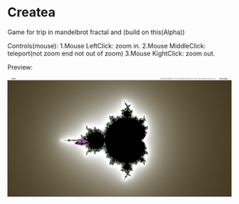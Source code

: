 # Createa
Game for trip in mandelbrot fractal and (build on this(Alpha))

Controls(mouse):
  1.Mouse LeftClick: zoom in.
  2.Mouse MiddleClick: teleport(not zoom end not out of zoom)
  3.Mouse KightClick: zoom out.


Preview:


![Preview](preview.png)
